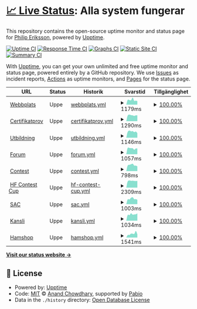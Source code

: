 # [📈 Live Status](https://phieri.github.io/upptime): <!--live status--> **Alla system fungerar**

This repository contains the open-source uptime monitor and status page for [Philip Eriksson](https://www.philiperiksson.se), powered by [Upptime](https://github.com/upptime/upptime).

[![Uptime CI](https://github.com/phieri/upptime/workflows/Uptime%20CI/badge.svg)](https://github.com/phieri/upptime/actions?query=workflow%3A%22Uptime+CI%22)
[![Response Time CI](https://github.com/phieri/upptime/workflows/Response%20Time%20CI/badge.svg)](https://github.com/phieri/upptime/actions?query=workflow%3A%22Response+Time+CI%22)
[![Graphs CI](https://github.com/phieri/upptime/workflows/Graphs%20CI/badge.svg)](https://github.com/phieri/upptime/actions?query=workflow%3A%22Graphs+CI%22)
[![Static Site CI](https://github.com/phieri/upptime/workflows/Static%20Site%20CI/badge.svg)](https://github.com/phieri/upptime/actions?query=workflow%3A%22Static+Site+CI%22)
[![Summary CI](https://github.com/phieri/upptime/workflows/Summary%20CI/badge.svg)](https://github.com/phieri/upptime/actions?query=workflow%3A%22Summary+CI%22)

With [Upptime](https://upptime.js.org), you can get your own unlimited and free uptime monitor and status page, powered entirely by a GitHub repository. We use [Issues](https://github.com/phieri/upptime/issues) as incident reports, [Actions](https://github.com/phieri/upptime/actions) as uptime monitors, and [Pages](https://phieri.github.io/upptime) for the status page.

<!--start: status pages-->
<!-- This summary is generated by Upptime (https://github.com/upptime/upptime) -->
<!-- Do not edit this manually, your changes will be overwritten -->
<!-- prettier-ignore -->
| URL | Status | Historik | Svarstid | Tillgänglighet |
| --- | ------ | ------- | ------------- | ------ |
| <img alt="" src="https://icons.duckduckgo.com/ip3/www.ssa.se.ico" height="13"> [Webbplats](https://www.ssa.se) | Uppe | [webbplats.yml](https://github.com/phieri/upptime/commits/HEAD/history/webbplats.yml) | <details><summary><img alt="Response time graph" src="./graphs/webbplats/response-time-week.png" height="20"> 1179ms</summary><br><a href="https://phieri.github.io/upptime/history/webbplats"><img alt="Svarstid 1132" src="https://img.shields.io/endpoint?url=https%3A%2F%2Fraw.githubusercontent.com%2Fphieri%2Fupptime%2FHEAD%2Fapi%2Fwebbplats%2Fresponse-time.json"></a><br><a href="https://phieri.github.io/upptime/history/webbplats"><img alt="24-hour response time 1008" src="https://img.shields.io/endpoint?url=https%3A%2F%2Fraw.githubusercontent.com%2Fphieri%2Fupptime%2FHEAD%2Fapi%2Fwebbplats%2Fresponse-time-day.json"></a><br><a href="https://phieri.github.io/upptime/history/webbplats"><img alt="7-day response time 1179" src="https://img.shields.io/endpoint?url=https%3A%2F%2Fraw.githubusercontent.com%2Fphieri%2Fupptime%2FHEAD%2Fapi%2Fwebbplats%2Fresponse-time-week.json"></a><br><a href="https://phieri.github.io/upptime/history/webbplats"><img alt="30-day response time 1184" src="https://img.shields.io/endpoint?url=https%3A%2F%2Fraw.githubusercontent.com%2Fphieri%2Fupptime%2FHEAD%2Fapi%2Fwebbplats%2Fresponse-time-month.json"></a><br><a href="https://phieri.github.io/upptime/history/webbplats"><img alt="1-year response time 1132" src="https://img.shields.io/endpoint?url=https%3A%2F%2Fraw.githubusercontent.com%2Fphieri%2Fupptime%2FHEAD%2Fapi%2Fwebbplats%2Fresponse-time-year.json"></a></details> | <details><summary><a href="https://phieri.github.io/upptime/history/webbplats">100.00%</a></summary><a href="https://phieri.github.io/upptime/history/webbplats"><img alt="Tillgänglighet 99.99%" src="https://img.shields.io/endpoint?url=https%3A%2F%2Fraw.githubusercontent.com%2Fphieri%2Fupptime%2FHEAD%2Fapi%2Fwebbplats%2Fuptime.json"></a><br><a href="https://phieri.github.io/upptime/history/webbplats"><img alt="24-hour uptime 100.00%" src="https://img.shields.io/endpoint?url=https%3A%2F%2Fraw.githubusercontent.com%2Fphieri%2Fupptime%2FHEAD%2Fapi%2Fwebbplats%2Fuptime-day.json"></a><br><a href="https://phieri.github.io/upptime/history/webbplats"><img alt="7-day uptime 100.00%" src="https://img.shields.io/endpoint?url=https%3A%2F%2Fraw.githubusercontent.com%2Fphieri%2Fupptime%2FHEAD%2Fapi%2Fwebbplats%2Fuptime-week.json"></a><br><a href="https://phieri.github.io/upptime/history/webbplats"><img alt="30-day uptime 99.95%" src="https://img.shields.io/endpoint?url=https%3A%2F%2Fraw.githubusercontent.com%2Fphieri%2Fupptime%2FHEAD%2Fapi%2Fwebbplats%2Fuptime-month.json"></a><br><a href="https://phieri.github.io/upptime/history/webbplats"><img alt="1-year uptime 99.99%" src="https://img.shields.io/endpoint?url=https%3A%2F%2Fraw.githubusercontent.com%2Fphieri%2Fupptime%2FHEAD%2Fapi%2Fwebbplats%2Fuptime-year.json"></a></details>
| <img alt="" src="https://icons.duckduckgo.com/ip3/examen.ssa.se.ico" height="13"> [Certifikatprov](https://examen.ssa.se) | Uppe | [certifikatprov.yml](https://github.com/phieri/upptime/commits/HEAD/history/certifikatprov.yml) | <details><summary><img alt="Response time graph" src="./graphs/certifikatprov/response-time-week.png" height="20"> 1290ms</summary><br><a href="https://phieri.github.io/upptime/history/certifikatprov"><img alt="Svarstid 1150" src="https://img.shields.io/endpoint?url=https%3A%2F%2Fraw.githubusercontent.com%2Fphieri%2Fupptime%2FHEAD%2Fapi%2Fcertifikatprov%2Fresponse-time.json"></a><br><a href="https://phieri.github.io/upptime/history/certifikatprov"><img alt="24-hour response time 1452" src="https://img.shields.io/endpoint?url=https%3A%2F%2Fraw.githubusercontent.com%2Fphieri%2Fupptime%2FHEAD%2Fapi%2Fcertifikatprov%2Fresponse-time-day.json"></a><br><a href="https://phieri.github.io/upptime/history/certifikatprov"><img alt="7-day response time 1290" src="https://img.shields.io/endpoint?url=https%3A%2F%2Fraw.githubusercontent.com%2Fphieri%2Fupptime%2FHEAD%2Fapi%2Fcertifikatprov%2Fresponse-time-week.json"></a><br><a href="https://phieri.github.io/upptime/history/certifikatprov"><img alt="30-day response time 1300" src="https://img.shields.io/endpoint?url=https%3A%2F%2Fraw.githubusercontent.com%2Fphieri%2Fupptime%2FHEAD%2Fapi%2Fcertifikatprov%2Fresponse-time-month.json"></a><br><a href="https://phieri.github.io/upptime/history/certifikatprov"><img alt="1-year response time 1150" src="https://img.shields.io/endpoint?url=https%3A%2F%2Fraw.githubusercontent.com%2Fphieri%2Fupptime%2FHEAD%2Fapi%2Fcertifikatprov%2Fresponse-time-year.json"></a></details> | <details><summary><a href="https://phieri.github.io/upptime/history/certifikatprov">100.00%</a></summary><a href="https://phieri.github.io/upptime/history/certifikatprov"><img alt="Tillgänglighet 100.00%" src="https://img.shields.io/endpoint?url=https%3A%2F%2Fraw.githubusercontent.com%2Fphieri%2Fupptime%2FHEAD%2Fapi%2Fcertifikatprov%2Fuptime.json"></a><br><a href="https://phieri.github.io/upptime/history/certifikatprov"><img alt="24-hour uptime 100.00%" src="https://img.shields.io/endpoint?url=https%3A%2F%2Fraw.githubusercontent.com%2Fphieri%2Fupptime%2FHEAD%2Fapi%2Fcertifikatprov%2Fuptime-day.json"></a><br><a href="https://phieri.github.io/upptime/history/certifikatprov"><img alt="7-day uptime 100.00%" src="https://img.shields.io/endpoint?url=https%3A%2F%2Fraw.githubusercontent.com%2Fphieri%2Fupptime%2FHEAD%2Fapi%2Fcertifikatprov%2Fuptime-week.json"></a><br><a href="https://phieri.github.io/upptime/history/certifikatprov"><img alt="30-day uptime 100.00%" src="https://img.shields.io/endpoint?url=https%3A%2F%2Fraw.githubusercontent.com%2Fphieri%2Fupptime%2FHEAD%2Fapi%2Fcertifikatprov%2Fuptime-month.json"></a><br><a href="https://phieri.github.io/upptime/history/certifikatprov"><img alt="1-year uptime 100.00%" src="https://img.shields.io/endpoint?url=https%3A%2F%2Fraw.githubusercontent.com%2Fphieri%2Fupptime%2FHEAD%2Fapi%2Fcertifikatprov%2Fuptime-year.json"></a></details>
| <img alt="" src="https://icons.duckduckgo.com/ip3/kurs.ssa.se.ico" height="13"> [Utbildning](https://kurs.ssa.se) | Uppe | [utbildning.yml](https://github.com/phieri/upptime/commits/HEAD/history/utbildning.yml) | <details><summary><img alt="Response time graph" src="./graphs/utbildning/response-time-week.png" height="20"> 1146ms</summary><br><a href="https://phieri.github.io/upptime/history/utbildning"><img alt="Svarstid 1105" src="https://img.shields.io/endpoint?url=https%3A%2F%2Fraw.githubusercontent.com%2Fphieri%2Fupptime%2FHEAD%2Fapi%2Futbildning%2Fresponse-time.json"></a><br><a href="https://phieri.github.io/upptime/history/utbildning"><img alt="24-hour response time 1219" src="https://img.shields.io/endpoint?url=https%3A%2F%2Fraw.githubusercontent.com%2Fphieri%2Fupptime%2FHEAD%2Fapi%2Futbildning%2Fresponse-time-day.json"></a><br><a href="https://phieri.github.io/upptime/history/utbildning"><img alt="7-day response time 1146" src="https://img.shields.io/endpoint?url=https%3A%2F%2Fraw.githubusercontent.com%2Fphieri%2Fupptime%2FHEAD%2Fapi%2Futbildning%2Fresponse-time-week.json"></a><br><a href="https://phieri.github.io/upptime/history/utbildning"><img alt="30-day response time 1152" src="https://img.shields.io/endpoint?url=https%3A%2F%2Fraw.githubusercontent.com%2Fphieri%2Fupptime%2FHEAD%2Fapi%2Futbildning%2Fresponse-time-month.json"></a><br><a href="https://phieri.github.io/upptime/history/utbildning"><img alt="1-year response time 1105" src="https://img.shields.io/endpoint?url=https%3A%2F%2Fraw.githubusercontent.com%2Fphieri%2Fupptime%2FHEAD%2Fapi%2Futbildning%2Fresponse-time-year.json"></a></details> | <details><summary><a href="https://phieri.github.io/upptime/history/utbildning">100.00%</a></summary><a href="https://phieri.github.io/upptime/history/utbildning"><img alt="Tillgänglighet 100.00%" src="https://img.shields.io/endpoint?url=https%3A%2F%2Fraw.githubusercontent.com%2Fphieri%2Fupptime%2FHEAD%2Fapi%2Futbildning%2Fuptime.json"></a><br><a href="https://phieri.github.io/upptime/history/utbildning"><img alt="24-hour uptime 100.00%" src="https://img.shields.io/endpoint?url=https%3A%2F%2Fraw.githubusercontent.com%2Fphieri%2Fupptime%2FHEAD%2Fapi%2Futbildning%2Fuptime-day.json"></a><br><a href="https://phieri.github.io/upptime/history/utbildning"><img alt="7-day uptime 100.00%" src="https://img.shields.io/endpoint?url=https%3A%2F%2Fraw.githubusercontent.com%2Fphieri%2Fupptime%2FHEAD%2Fapi%2Futbildning%2Fuptime-week.json"></a><br><a href="https://phieri.github.io/upptime/history/utbildning"><img alt="30-day uptime 100.00%" src="https://img.shields.io/endpoint?url=https%3A%2F%2Fraw.githubusercontent.com%2Fphieri%2Fupptime%2FHEAD%2Fapi%2Futbildning%2Fuptime-month.json"></a><br><a href="https://phieri.github.io/upptime/history/utbildning"><img alt="1-year uptime 100.00%" src="https://img.shields.io/endpoint?url=https%3A%2F%2Fraw.githubusercontent.com%2Fphieri%2Fupptime%2FHEAD%2Fapi%2Futbildning%2Fuptime-year.json"></a></details>
| <img alt="" src="https://icons.duckduckgo.com/ip3/forum.ssa.se.ico" height="13"> [Forum](https://forum.ssa.se) | Uppe | [forum.yml](https://github.com/phieri/upptime/commits/HEAD/history/forum.yml) | <details><summary><img alt="Response time graph" src="./graphs/forum/response-time-week.png" height="20"> 1057ms</summary><br><a href="https://phieri.github.io/upptime/history/forum"><img alt="Svarstid 1042" src="https://img.shields.io/endpoint?url=https%3A%2F%2Fraw.githubusercontent.com%2Fphieri%2Fupptime%2FHEAD%2Fapi%2Fforum%2Fresponse-time.json"></a><br><a href="https://phieri.github.io/upptime/history/forum"><img alt="24-hour response time 1013" src="https://img.shields.io/endpoint?url=https%3A%2F%2Fraw.githubusercontent.com%2Fphieri%2Fupptime%2FHEAD%2Fapi%2Fforum%2Fresponse-time-day.json"></a><br><a href="https://phieri.github.io/upptime/history/forum"><img alt="7-day response time 1057" src="https://img.shields.io/endpoint?url=https%3A%2F%2Fraw.githubusercontent.com%2Fphieri%2Fupptime%2FHEAD%2Fapi%2Fforum%2Fresponse-time-week.json"></a><br><a href="https://phieri.github.io/upptime/history/forum"><img alt="30-day response time 1089" src="https://img.shields.io/endpoint?url=https%3A%2F%2Fraw.githubusercontent.com%2Fphieri%2Fupptime%2FHEAD%2Fapi%2Fforum%2Fresponse-time-month.json"></a><br><a href="https://phieri.github.io/upptime/history/forum"><img alt="1-year response time 1042" src="https://img.shields.io/endpoint?url=https%3A%2F%2Fraw.githubusercontent.com%2Fphieri%2Fupptime%2FHEAD%2Fapi%2Fforum%2Fresponse-time-year.json"></a></details> | <details><summary><a href="https://phieri.github.io/upptime/history/forum">100.00%</a></summary><a href="https://phieri.github.io/upptime/history/forum"><img alt="Tillgänglighet 100.00%" src="https://img.shields.io/endpoint?url=https%3A%2F%2Fraw.githubusercontent.com%2Fphieri%2Fupptime%2FHEAD%2Fapi%2Fforum%2Fuptime.json"></a><br><a href="https://phieri.github.io/upptime/history/forum"><img alt="24-hour uptime 100.00%" src="https://img.shields.io/endpoint?url=https%3A%2F%2Fraw.githubusercontent.com%2Fphieri%2Fupptime%2FHEAD%2Fapi%2Fforum%2Fuptime-day.json"></a><br><a href="https://phieri.github.io/upptime/history/forum"><img alt="7-day uptime 100.00%" src="https://img.shields.io/endpoint?url=https%3A%2F%2Fraw.githubusercontent.com%2Fphieri%2Fupptime%2FHEAD%2Fapi%2Fforum%2Fuptime-week.json"></a><br><a href="https://phieri.github.io/upptime/history/forum"><img alt="30-day uptime 100.00%" src="https://img.shields.io/endpoint?url=https%3A%2F%2Fraw.githubusercontent.com%2Fphieri%2Fupptime%2FHEAD%2Fapi%2Fforum%2Fuptime-month.json"></a><br><a href="https://phieri.github.io/upptime/history/forum"><img alt="1-year uptime 100.00%" src="https://img.shields.io/endpoint?url=https%3A%2F%2Fraw.githubusercontent.com%2Fphieri%2Fupptime%2FHEAD%2Fapi%2Fforum%2Fuptime-year.json"></a></details>
| <img alt="" src="https://icons.duckduckgo.com/ip3/contest.ssa.se.ico" height="13"> [Contest](https://contest.ssa.se) | Uppe | [contest.yml](https://github.com/phieri/upptime/commits/HEAD/history/contest.yml) | <details><summary><img alt="Response time graph" src="./graphs/contest/response-time-week.png" height="20"> 798ms</summary><br><a href="https://phieri.github.io/upptime/history/contest"><img alt="Svarstid 807" src="https://img.shields.io/endpoint?url=https%3A%2F%2Fraw.githubusercontent.com%2Fphieri%2Fupptime%2FHEAD%2Fapi%2Fcontest%2Fresponse-time.json"></a><br><a href="https://phieri.github.io/upptime/history/contest"><img alt="24-hour response time 705" src="https://img.shields.io/endpoint?url=https%3A%2F%2Fraw.githubusercontent.com%2Fphieri%2Fupptime%2FHEAD%2Fapi%2Fcontest%2Fresponse-time-day.json"></a><br><a href="https://phieri.github.io/upptime/history/contest"><img alt="7-day response time 798" src="https://img.shields.io/endpoint?url=https%3A%2F%2Fraw.githubusercontent.com%2Fphieri%2Fupptime%2FHEAD%2Fapi%2Fcontest%2Fresponse-time-week.json"></a><br><a href="https://phieri.github.io/upptime/history/contest"><img alt="30-day response time 806" src="https://img.shields.io/endpoint?url=https%3A%2F%2Fraw.githubusercontent.com%2Fphieri%2Fupptime%2FHEAD%2Fapi%2Fcontest%2Fresponse-time-month.json"></a><br><a href="https://phieri.github.io/upptime/history/contest"><img alt="1-year response time 807" src="https://img.shields.io/endpoint?url=https%3A%2F%2Fraw.githubusercontent.com%2Fphieri%2Fupptime%2FHEAD%2Fapi%2Fcontest%2Fresponse-time-year.json"></a></details> | <details><summary><a href="https://phieri.github.io/upptime/history/contest">100.00%</a></summary><a href="https://phieri.github.io/upptime/history/contest"><img alt="Tillgänglighet 100.00%" src="https://img.shields.io/endpoint?url=https%3A%2F%2Fraw.githubusercontent.com%2Fphieri%2Fupptime%2FHEAD%2Fapi%2Fcontest%2Fuptime.json"></a><br><a href="https://phieri.github.io/upptime/history/contest"><img alt="24-hour uptime 100.00%" src="https://img.shields.io/endpoint?url=https%3A%2F%2Fraw.githubusercontent.com%2Fphieri%2Fupptime%2FHEAD%2Fapi%2Fcontest%2Fuptime-day.json"></a><br><a href="https://phieri.github.io/upptime/history/contest"><img alt="7-day uptime 100.00%" src="https://img.shields.io/endpoint?url=https%3A%2F%2Fraw.githubusercontent.com%2Fphieri%2Fupptime%2FHEAD%2Fapi%2Fcontest%2Fuptime-week.json"></a><br><a href="https://phieri.github.io/upptime/history/contest"><img alt="30-day uptime 100.00%" src="https://img.shields.io/endpoint?url=https%3A%2F%2Fraw.githubusercontent.com%2Fphieri%2Fupptime%2FHEAD%2Fapi%2Fcontest%2Fuptime-month.json"></a><br><a href="https://phieri.github.io/upptime/history/contest"><img alt="1-year uptime 100.00%" src="https://img.shields.io/endpoint?url=https%3A%2F%2Fraw.githubusercontent.com%2Fphieri%2Fupptime%2FHEAD%2Fapi%2Fcontest%2Fuptime-year.json"></a></details>
| <img alt="" src="https://icons.duckduckgo.com/ip3/hfcup.ssa.se.ico" height="13"> [HF Contest Cup](https://hfcup.ssa.se) | Uppe | [hf-contest-cup.yml](https://github.com/phieri/upptime/commits/HEAD/history/hf-contest-cup.yml) | <details><summary><img alt="Response time graph" src="./graphs/hf-contest-cup/response-time-week.png" height="20"> 2309ms</summary><br><a href="https://phieri.github.io/upptime/history/hf-contest-cup"><img alt="Svarstid 3112" src="https://img.shields.io/endpoint?url=https%3A%2F%2Fraw.githubusercontent.com%2Fphieri%2Fupptime%2FHEAD%2Fapi%2Fhf-contest-cup%2Fresponse-time.json"></a><br><a href="https://phieri.github.io/upptime/history/hf-contest-cup"><img alt="24-hour response time 2399" src="https://img.shields.io/endpoint?url=https%3A%2F%2Fraw.githubusercontent.com%2Fphieri%2Fupptime%2FHEAD%2Fapi%2Fhf-contest-cup%2Fresponse-time-day.json"></a><br><a href="https://phieri.github.io/upptime/history/hf-contest-cup"><img alt="7-day response time 2309" src="https://img.shields.io/endpoint?url=https%3A%2F%2Fraw.githubusercontent.com%2Fphieri%2Fupptime%2FHEAD%2Fapi%2Fhf-contest-cup%2Fresponse-time-week.json"></a><br><a href="https://phieri.github.io/upptime/history/hf-contest-cup"><img alt="30-day response time 2860" src="https://img.shields.io/endpoint?url=https%3A%2F%2Fraw.githubusercontent.com%2Fphieri%2Fupptime%2FHEAD%2Fapi%2Fhf-contest-cup%2Fresponse-time-month.json"></a><br><a href="https://phieri.github.io/upptime/history/hf-contest-cup"><img alt="1-year response time 3112" src="https://img.shields.io/endpoint?url=https%3A%2F%2Fraw.githubusercontent.com%2Fphieri%2Fupptime%2FHEAD%2Fapi%2Fhf-contest-cup%2Fresponse-time-year.json"></a></details> | <details><summary><a href="https://phieri.github.io/upptime/history/hf-contest-cup">100.00%</a></summary><a href="https://phieri.github.io/upptime/history/hf-contest-cup"><img alt="Tillgänglighet 100.00%" src="https://img.shields.io/endpoint?url=https%3A%2F%2Fraw.githubusercontent.com%2Fphieri%2Fupptime%2FHEAD%2Fapi%2Fhf-contest-cup%2Fuptime.json"></a><br><a href="https://phieri.github.io/upptime/history/hf-contest-cup"><img alt="24-hour uptime 100.00%" src="https://img.shields.io/endpoint?url=https%3A%2F%2Fraw.githubusercontent.com%2Fphieri%2Fupptime%2FHEAD%2Fapi%2Fhf-contest-cup%2Fuptime-day.json"></a><br><a href="https://phieri.github.io/upptime/history/hf-contest-cup"><img alt="7-day uptime 100.00%" src="https://img.shields.io/endpoint?url=https%3A%2F%2Fraw.githubusercontent.com%2Fphieri%2Fupptime%2FHEAD%2Fapi%2Fhf-contest-cup%2Fuptime-week.json"></a><br><a href="https://phieri.github.io/upptime/history/hf-contest-cup"><img alt="30-day uptime 100.00%" src="https://img.shields.io/endpoint?url=https%3A%2F%2Fraw.githubusercontent.com%2Fphieri%2Fupptime%2FHEAD%2Fapi%2Fhf-contest-cup%2Fuptime-month.json"></a><br><a href="https://phieri.github.io/upptime/history/hf-contest-cup"><img alt="1-year uptime 100.00%" src="https://img.shields.io/endpoint?url=https%3A%2F%2Fraw.githubusercontent.com%2Fphieri%2Fupptime%2FHEAD%2Fapi%2Fhf-contest-cup%2Fuptime-year.json"></a></details>
| <img alt="" src="https://icons.duckduckgo.com/ip3/www.sactest.net.ico" height="13"> [SAC](https://www.sactest.net) | Uppe | [sac.yml](https://github.com/phieri/upptime/commits/HEAD/history/sac.yml) | <details><summary><img alt="Response time graph" src="./graphs/sac/response-time-week.png" height="20"> 1003ms</summary><br><a href="https://phieri.github.io/upptime/history/sac"><img alt="Svarstid 1628" src="https://img.shields.io/endpoint?url=https%3A%2F%2Fraw.githubusercontent.com%2Fphieri%2Fupptime%2FHEAD%2Fapi%2Fsac%2Fresponse-time.json"></a><br><a href="https://phieri.github.io/upptime/history/sac"><img alt="24-hour response time 956" src="https://img.shields.io/endpoint?url=https%3A%2F%2Fraw.githubusercontent.com%2Fphieri%2Fupptime%2FHEAD%2Fapi%2Fsac%2Fresponse-time-day.json"></a><br><a href="https://phieri.github.io/upptime/history/sac"><img alt="7-day response time 1003" src="https://img.shields.io/endpoint?url=https%3A%2F%2Fraw.githubusercontent.com%2Fphieri%2Fupptime%2FHEAD%2Fapi%2Fsac%2Fresponse-time-week.json"></a><br><a href="https://phieri.github.io/upptime/history/sac"><img alt="30-day response time 1155" src="https://img.shields.io/endpoint?url=https%3A%2F%2Fraw.githubusercontent.com%2Fphieri%2Fupptime%2FHEAD%2Fapi%2Fsac%2Fresponse-time-month.json"></a><br><a href="https://phieri.github.io/upptime/history/sac"><img alt="1-year response time 1628" src="https://img.shields.io/endpoint?url=https%3A%2F%2Fraw.githubusercontent.com%2Fphieri%2Fupptime%2FHEAD%2Fapi%2Fsac%2Fresponse-time-year.json"></a></details> | <details><summary><a href="https://phieri.github.io/upptime/history/sac">100.00%</a></summary><a href="https://phieri.github.io/upptime/history/sac"><img alt="Tillgänglighet 100.00%" src="https://img.shields.io/endpoint?url=https%3A%2F%2Fraw.githubusercontent.com%2Fphieri%2Fupptime%2FHEAD%2Fapi%2Fsac%2Fuptime.json"></a><br><a href="https://phieri.github.io/upptime/history/sac"><img alt="24-hour uptime 100.00%" src="https://img.shields.io/endpoint?url=https%3A%2F%2Fraw.githubusercontent.com%2Fphieri%2Fupptime%2FHEAD%2Fapi%2Fsac%2Fuptime-day.json"></a><br><a href="https://phieri.github.io/upptime/history/sac"><img alt="7-day uptime 100.00%" src="https://img.shields.io/endpoint?url=https%3A%2F%2Fraw.githubusercontent.com%2Fphieri%2Fupptime%2FHEAD%2Fapi%2Fsac%2Fuptime-week.json"></a><br><a href="https://phieri.github.io/upptime/history/sac"><img alt="30-day uptime 100.00%" src="https://img.shields.io/endpoint?url=https%3A%2F%2Fraw.githubusercontent.com%2Fphieri%2Fupptime%2FHEAD%2Fapi%2Fsac%2Fuptime-month.json"></a><br><a href="https://phieri.github.io/upptime/history/sac"><img alt="1-year uptime 100.00%" src="https://img.shields.io/endpoint?url=https%3A%2F%2Fraw.githubusercontent.com%2Fphieri%2Fupptime%2FHEAD%2Fapi%2Fsac%2Fuptime-year.json"></a></details>
| <img alt="" src="https://icons.duckduckgo.com/ip3/kansli.ssa.se.ico" height="13"> [Kansli](https://kansli.ssa.se) | Uppe | [kansli.yml](https://github.com/phieri/upptime/commits/HEAD/history/kansli.yml) | <details><summary><img alt="Response time graph" src="./graphs/kansli/response-time-week.png" height="20"> 1034ms</summary><br><a href="https://phieri.github.io/upptime/history/kansli"><img alt="Svarstid 1038" src="https://img.shields.io/endpoint?url=https%3A%2F%2Fraw.githubusercontent.com%2Fphieri%2Fupptime%2FHEAD%2Fapi%2Fkansli%2Fresponse-time.json"></a><br><a href="https://phieri.github.io/upptime/history/kansli"><img alt="24-hour response time 988" src="https://img.shields.io/endpoint?url=https%3A%2F%2Fraw.githubusercontent.com%2Fphieri%2Fupptime%2FHEAD%2Fapi%2Fkansli%2Fresponse-time-day.json"></a><br><a href="https://phieri.github.io/upptime/history/kansli"><img alt="7-day response time 1034" src="https://img.shields.io/endpoint?url=https%3A%2F%2Fraw.githubusercontent.com%2Fphieri%2Fupptime%2FHEAD%2Fapi%2Fkansli%2Fresponse-time-week.json"></a><br><a href="https://phieri.github.io/upptime/history/kansli"><img alt="30-day response time 1067" src="https://img.shields.io/endpoint?url=https%3A%2F%2Fraw.githubusercontent.com%2Fphieri%2Fupptime%2FHEAD%2Fapi%2Fkansli%2Fresponse-time-month.json"></a><br><a href="https://phieri.github.io/upptime/history/kansli"><img alt="1-year response time 1038" src="https://img.shields.io/endpoint?url=https%3A%2F%2Fraw.githubusercontent.com%2Fphieri%2Fupptime%2FHEAD%2Fapi%2Fkansli%2Fresponse-time-year.json"></a></details> | <details><summary><a href="https://phieri.github.io/upptime/history/kansli">100.00%</a></summary><a href="https://phieri.github.io/upptime/history/kansli"><img alt="Tillgänglighet 100.00%" src="https://img.shields.io/endpoint?url=https%3A%2F%2Fraw.githubusercontent.com%2Fphieri%2Fupptime%2FHEAD%2Fapi%2Fkansli%2Fuptime.json"></a><br><a href="https://phieri.github.io/upptime/history/kansli"><img alt="24-hour uptime 100.00%" src="https://img.shields.io/endpoint?url=https%3A%2F%2Fraw.githubusercontent.com%2Fphieri%2Fupptime%2FHEAD%2Fapi%2Fkansli%2Fuptime-day.json"></a><br><a href="https://phieri.github.io/upptime/history/kansli"><img alt="7-day uptime 100.00%" src="https://img.shields.io/endpoint?url=https%3A%2F%2Fraw.githubusercontent.com%2Fphieri%2Fupptime%2FHEAD%2Fapi%2Fkansli%2Fuptime-week.json"></a><br><a href="https://phieri.github.io/upptime/history/kansli"><img alt="30-day uptime 100.00%" src="https://img.shields.io/endpoint?url=https%3A%2F%2Fraw.githubusercontent.com%2Fphieri%2Fupptime%2FHEAD%2Fapi%2Fkansli%2Fuptime-month.json"></a><br><a href="https://phieri.github.io/upptime/history/kansli"><img alt="1-year uptime 100.00%" src="https://img.shields.io/endpoint?url=https%3A%2F%2Fraw.githubusercontent.com%2Fphieri%2Fupptime%2FHEAD%2Fapi%2Fkansli%2Fuptime-year.json"></a></details>
| <img alt="" src="https://icons.duckduckgo.com/ip3/hamshop.ssa.se.ico" height="13"> [Hamshop](https://hamshop.ssa.se) | Uppe | [hamshop.yml](https://github.com/phieri/upptime/commits/HEAD/history/hamshop.yml) | <details><summary><img alt="Response time graph" src="./graphs/hamshop/response-time-week.png" height="20"> 1541ms</summary><br><a href="https://phieri.github.io/upptime/history/hamshop"><img alt="Svarstid 1580" src="https://img.shields.io/endpoint?url=https%3A%2F%2Fraw.githubusercontent.com%2Fphieri%2Fupptime%2FHEAD%2Fapi%2Fhamshop%2Fresponse-time.json"></a><br><a href="https://phieri.github.io/upptime/history/hamshop"><img alt="24-hour response time 1364" src="https://img.shields.io/endpoint?url=https%3A%2F%2Fraw.githubusercontent.com%2Fphieri%2Fupptime%2FHEAD%2Fapi%2Fhamshop%2Fresponse-time-day.json"></a><br><a href="https://phieri.github.io/upptime/history/hamshop"><img alt="7-day response time 1541" src="https://img.shields.io/endpoint?url=https%3A%2F%2Fraw.githubusercontent.com%2Fphieri%2Fupptime%2FHEAD%2Fapi%2Fhamshop%2Fresponse-time-week.json"></a><br><a href="https://phieri.github.io/upptime/history/hamshop"><img alt="30-day response time 1609" src="https://img.shields.io/endpoint?url=https%3A%2F%2Fraw.githubusercontent.com%2Fphieri%2Fupptime%2FHEAD%2Fapi%2Fhamshop%2Fresponse-time-month.json"></a><br><a href="https://phieri.github.io/upptime/history/hamshop"><img alt="1-year response time 1580" src="https://img.shields.io/endpoint?url=https%3A%2F%2Fraw.githubusercontent.com%2Fphieri%2Fupptime%2FHEAD%2Fapi%2Fhamshop%2Fresponse-time-year.json"></a></details> | <details><summary><a href="https://phieri.github.io/upptime/history/hamshop">100.00%</a></summary><a href="https://phieri.github.io/upptime/history/hamshop"><img alt="Tillgänglighet 100.00%" src="https://img.shields.io/endpoint?url=https%3A%2F%2Fraw.githubusercontent.com%2Fphieri%2Fupptime%2FHEAD%2Fapi%2Fhamshop%2Fuptime.json"></a><br><a href="https://phieri.github.io/upptime/history/hamshop"><img alt="24-hour uptime 100.00%" src="https://img.shields.io/endpoint?url=https%3A%2F%2Fraw.githubusercontent.com%2Fphieri%2Fupptime%2FHEAD%2Fapi%2Fhamshop%2Fuptime-day.json"></a><br><a href="https://phieri.github.io/upptime/history/hamshop"><img alt="7-day uptime 100.00%" src="https://img.shields.io/endpoint?url=https%3A%2F%2Fraw.githubusercontent.com%2Fphieri%2Fupptime%2FHEAD%2Fapi%2Fhamshop%2Fuptime-week.json"></a><br><a href="https://phieri.github.io/upptime/history/hamshop"><img alt="30-day uptime 100.00%" src="https://img.shields.io/endpoint?url=https%3A%2F%2Fraw.githubusercontent.com%2Fphieri%2Fupptime%2FHEAD%2Fapi%2Fhamshop%2Fuptime-month.json"></a><br><a href="https://phieri.github.io/upptime/history/hamshop"><img alt="1-year uptime 100.00%" src="https://img.shields.io/endpoint?url=https%3A%2F%2Fraw.githubusercontent.com%2Fphieri%2Fupptime%2FHEAD%2Fapi%2Fhamshop%2Fuptime-year.json"></a></details>

<!--end: status pages-->

[**Visit our status website →**](https://phieri.github.io/upptime)

## 📄 License

- Powered by: [Upptime](https://github.com/upptime/upptime)
- Code: [MIT](./LICENSE) © [Anand Chowdhary](https://anandchowdhary.com), supported by [Pabio](https://pabio.com)
- Data in the `./history` directory: [Open Database License](https://opendatacommons.org/licenses/odbl/1-0/)
